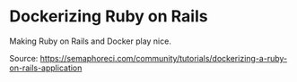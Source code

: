 # Dockerizing Ruby on Rails
Making Ruby on Rails and Docker play nice.

Source: https://semaphoreci.com/community/tutorials/dockerizing-a-ruby-on-rails-application
